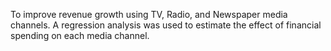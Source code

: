 To improve revenue growth using TV, Radio, and Newspaper media channels.
A regression analysis was used to estimate the effect of financial spending on each media channel.